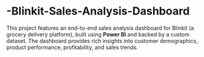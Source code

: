 # -Blinkit-Sales-Analysis-Dashboard
This project features an end-to-end sales analysis dashboard for Blinkit (a grocery delivery platform), built using **Power BI** and backed by a custom dataset. The dashboard provides rich insights into customer demographics, product performance, profitability, and sales trends.
